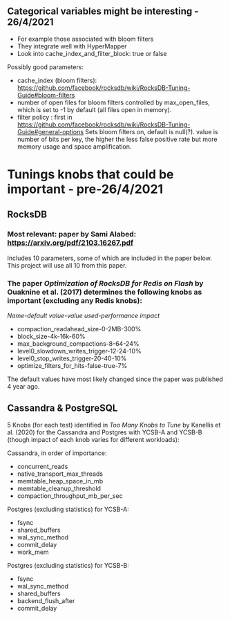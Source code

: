 ## Categorical variables might be interesting  - 26/4/2021
- For example those associated with bloom filters
- They integrate well with HyperMapper
- Look into cache_index_and_filter_block: true or false

Possibly good parameters:
- cache_index (bloom filters): https://github.com/facebook/rocksdb/wiki/RocksDB-Tuning-Guide#bloom-filters
- number of open files for bloom filters controlled by max_open_files, which is set to -1 by default (all files open in memory).
- filter policy : first in https://github.com/facebook/rocksdb/wiki/RocksDB-Tuning-Guide#general-options
Sets bloom filters on, default is null(?). value is number of bits per key, the higher the less false positive rate but more memory usage and space amplification.


# Tunings knobs that could be important - pre-26/4/2021
## RocksDB
### Most relevant: paper by Sami Alabed: https://arxiv.org/pdf/2103.16267.pdf 
Includes 10 parameters, some of which are included in the paper below. This project will use all 10 from this paper.

### The paper *Optimization of RocksDB for Redis on Flash* by Ouaknine et al. (2017) determines the following knobs as important (excluding any Redis knobs):

*Name-default value-value used-performance impact*
- compaction_readahead_size-0-2MB-300%
- block_size-4k-16k-60%
- max_background_compactions-8-64-24%
- level0_slowdown_writes_trigger-12-24-10%
- level0_stop_writes_trigger-20-40-10%
- optimize_filters_for_hits-false-true-7%

The default values have most likely changed since the paper was published 4 year ago.

## Cassandra & PostgreSQL
5 Knobs (for each test) identified in *Too Many Knobs to Tune* by Kanellis et al. (2020) for the Cassandra and Postgres with YCSB-A and YCSB-B (though impact of each knob varies for different workloads):

Cassandra, in order of importance:
- concurrent_reads
- native_transport_max_threads
- memtable_heap_space_in_mb
- memtable_cleanup_threshold
- compaction_throughput_mb_per_sec

Postgres (excluding statistics) for YCSB-A:
- fsync
- shared_buffers
- wal_sync_method
- commit_delay
- work_mem


Postgres (excluding statistics) for YCSB-B:
- fsync
- wal_sync_method
- shared_buffers
- backend_flush_after
- commit_delay